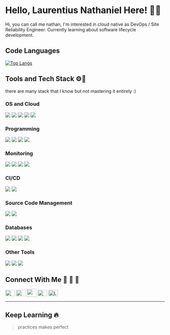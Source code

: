 # Hello, Laurentius Nathaniel Here! 🤩👋

Hi, you can call me nathan, I'm interested in cloud native as DevOps / Site Reliability Engineer. Currently learning about software lifecycle development. 

## Code Languages
[![Top Langs](https://github-readme-stats.vercel.app/api/top-langs/?username=launathiel&exclude_repo=PythonG8-2020&layout=compact&theme=dracula&langs_count=8)](https://github.com/launathiel)

## Tools and Tech Stack ⚙️🔧
there are many stack that I know but not mastering it entirely :)
### OS and Cloud
![](https://img.shields.io/badge/OS-Linux-informational?style=flat&logo=linux&logoColor=white&color=2bbc8a) ![](https://img.shields.io/badge/OS-Ubuntu-informational?style=flat&logo=ubuntu&logoColor=white&color=2bbc8a) ![](https://img.shields.io/badge/Provider-GoogleCloudPlatform-informational?style=flat&logo=googlecloud&logoColor=white&color=2bbc8a) ![](https://img.shields.io/badge/Tools-Kubernetes-informational?style=flat&logo=kubernetes&logoColor=white&color=2bbc8a) ![](https://img.shields.io/badge/Tools-Docker-informational?style=flat&logo=docker&logoColor=white&color=2bbc8a)
### Programming
![](https://img.shields.io/badge/Code-JavaScript-informational?style=flat&logo=javascript&logoColor=white&color=2bbc8a) ![](https://img.shields.io/badge/Code-Golang-informational?style=flat&logo=go&logoColor=white&color=2bbc8a) ![](https://img.shields.io/badge/Code-Python-informational?style=flat&logo=python&logoColor=white&color=2bbc8a) ![](https://img.shields.io/badge/Editor-VSCode-informational?style=flat&logo=visualstudio&logoColor=white&color=2bbc8a)
### Monitoring
![](https://img.shields.io/badge/Tools-Prometheus-informational?style=flat&logo=prometheus&logoColor=white&color=2bbc8a) ![](https://img.shields.io/badge/Tools-Grafana-informational?style=flat&logo=grafana&logoColor=white&color=2bbc8a) ![](https://img.shields.io/badge/Tools-Logstash-informational?style=flat&logo=logstash&logoColor=white&color=2bbc8a)  ![](https://img.shields.io/badge/Tools-Kibana-informational?style=flat&logo=kibana&logoColor=white&color=2bbc8a) 
### CI/CD
![](https://img.shields.io/badge/Tools-Jenkins-informational?style=flat&logo=jenkins&logoColor=white&color=2bbc8a) ![](https://img.shields.io/badge/Tools-ArgoCD-informational?style=flat&logo=argo&logoColor=white&color=2bbc8a)
### Source Code Management
![](https://img.shields.io/badge/Tools-Git-informational?style=flat&logo=git&logoColor=white&color=2bbc8a) ![](https://img.shields.io/badge/Tools-Gitlab-informational?style=flat&logo=gitlab&logoColor=white&color=2bbc8a) 

### Databases
![](https://img.shields.io/badge/Tools-Mysql-informational?style=flat&logo=mysql&logoColor=white&color=2bbc8a) ![](https://img.shields.io/badge/Tools-MongoDB-informational?style=flat&logo=mongodb&logoColor=white&color=2bbc8a) ![](https://img.shields.io/badge/Tools-InfluxDB-informational?style=flat&logo=influxdb&logoColor=white&color=2bbc8a) ![](https://img.shields.io/badge/Tools-Elasticsearch-informational?style=flat&logo=elasticsearch&logoColor=white&color=2bbc8a)
### Other Tools
![](https://img.shields.io/badge/Tools-Istio-informational?style=flat&logo=istio&logoColor=white&color=2bbc8a) ![](https://img.shields.io/badge/Tools-Kafka-informational?style=flat&logo=apachekafka&logoColor=white&color=2bbc8a) ![](https://img.shields.io/badge/Tools-Nginx-informational?style=flat&logo=nginx&logoColor=white&color=2bbc8a) 



## Connect With Me 🔗 📝 📍
<p align="left">
<a href="https://linkedin.com/in/launathiel/" target="blank"><img align="center" src="https://raw.githubusercontent.com/rahuldkjain/github-profile-readme-generator/master/src/images/icons/Social/linked-in-alt.svg"height="20" width="30" /></a>
<a href="https://github.com/launathiel" target="blank"><img align="center" src="https://raw.githubusercontent.com/rahuldkjain/github-profile-readme-generator/master/src/images/icons/Social/github.svg"height="20" width="30" /></a>
<a href="https://discord.com/users/437256188074131476" target="blank"><img align="center" src="https://raw.githubusercontent.com/rahuldkjain/github-profile-readme-generator/master/src/images/icons/Social/discord.svg"height="25" width="30" /></a>
<a href="https://instagram.com/@launathiel" target="blank"><img align="center" src="https://raw.githubusercontent.com/rahuldkjain/github-profile-readme-generator/master/src/images/icons/Social/instagram.svg" alt="@launathiel" height="20" width="30" /></a>
<a href="https://twitter.com/LauNathiel" target="blank"><img align="center" src="https://raw.githubusercontent.com/rahuldkjain/github-profile-readme-generator/master/src/images/icons/Social/twitter.svg" alt="LauNathiel" height="20" width="30" /></a>
</p>

---
## Keep Learning 🔥
> practices makes perfect
<!---
launathiel/launathiel is a ✨ special ✨ repository because its `README.md` (this file) appears on your GitHub profile.
You can click the Preview link to take a look at your changes.
--->
